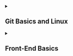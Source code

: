 <details>
<summary><h2>Git Basics and Linux</h2></summary>

## Git Basics
- It is the first time i face with this software platform, and it was really engaging and exciting to learn how to interact with it. I have learned basic Git commands like git add, git commit, git branch, git merge, etc.
<details>
<summary>Click to expand!</summary>

![](https://github.com/MaksymYuzva/kottans-frontend/blob/main/task_git_basics/1.png)

![](https://github.com/MaksymYuzva/kottans-frontend/blob/main/task_git_basics/2.png)

![](https://github.com/MaksymYuzva/kottans-frontend/blob/main/task_git_basics/3.png)

</details>
<details>
<summary>Additional materials_Git Basics</summary>

- [ ] Лекція по Git від Олексія Руденка
- [ ] Git за 30 хвилин
- [ ] Git tips 
- [ ] About Merge Conflicts
- [ ] Resoilving a Merge Conflict
- [ ] Communicating using Markdown
- [ ] Learn anything front-end
- [ ] TypingClub
- [ ] How to Learn and Cope with Negative Thoughts
</details>

## Linux CLI, and HTTP
- I have discovered a lot of useful information about Linux's commands like cd, mv, mkdir, chmod, also i have learned about HTTP and HTTPS protocols, status code, differens between autentification and authorization, etc. 

<details>
<summary>Click to expand!</summary>

![](https://github.com/MaksymYuzva/kottans-frontend/blob/main/task_linux_cli/Linux%20Survival.png)

</details>
<details>
<summary>Additional materials_Linux Cli, and HTTP</summary>

- [ ] How I taught myself to code in eight weeks
- [ ] How JavaScript works: Deep dive into WebSockets and HTTP/2 with SSE + how to pick the right path

</details>

## Git Collaboration
- I have improved my knowledge about Git and discovered some new commands like git push, git pull, git fetch, etc.
<details>
<summary>Click to expand!</summary>

![](https://github.com/MaksymYuzva/kottans-frontend/blob/main/task_git_collaboration/1.png)

![](https://github.com/MaksymYuzva/kottans-frontend/blob/main/task_git_collaboration/2.png)

![](https://github.com/MaksymYuzva/kottans-frontend/blob/main/task_git_collaboration/3.png)
</details>
<details>

<summary>Additional materials_Git Collaboration</summary>

- [ ] An Introduction to Git and GitHub by Brian Yu (CS50 course), video, ~40 min.
- [ ] Oh shit, git!
- [ ] Flight rules for git
- [ ] GitHub Skills

</details>
</details>

<details>
<summary><h2>Front-End Basics</h2></summary>

## Intro to HTML and CSS
- **HTML**. Everything was familiar for me, but I have learnt a bunch of new tags like: input, video, audio, embed, figcaption. And also  target="_blank" was a new attribute for me. I definitely will use it.

- **CSS**. Something i knew before, but I have learnt much more. I have improved my knowledge about box model, margin, position, difference between display: block and display:  inline-block and the difference between display: none and visibility: hidden, z-index. Also i've discovered how to reset default of browser by applying star style, and it was astonishing to get to know a lot of values of color property. All of this information is definitely come in handy.
<details>

<summary>Click to expand!</summary>

![](https://github.com/MaksymYuzva/kottans-frontend/blob/main/task_task_html_css_intro/1.png)

![](https://github.com/MaksymYuzva/kottans-frontend/blob/main/task_task_html_css_intro/2.png)

</details>
<details>
<summary>Additional materials_Intro to HTML and CSS</summary>

- [ ] HTML уроки (з 3 по 7 відео)
- [ ] CSS уроки (з 9 по 15 відео)
- [ ] Learn HTML(Eng)
- [ ] Learn CSS(Eng)
- [ ] freecodecamp.org
- [ ] Intro to HTML @github
- [x] Can't Unsee - brilliant and useful challenge
- [ ] Publish your static web site using GitHub Pages
</details>

## Responsive Web Design
- Roughly everything was a new thing for me. I have discovered a lot of information about responsive web design. It was really excited to get to know flexbox and grid layout and how to use them in practice. It is powerful! I definitely will try to use both of them, but I will  put an emphasis on grid layout because as for me, it has a little bit more possibility than flexbox.

<details>
<summary>Click to expand!</summary>

![](https://github.com/MaksymYuzva/kottans-frontend/blob/main/task_responsive_web_design/1.png)

![](https://github.com/MaksymYuzva/kottans-frontend/blob/main/task_responsive_web_design/2.png)

![](https://github.com/MaksymYuzva/kottans-frontend/blob/main/task_responsive_web_design/3.png)

![](https://github.com/MaksymYuzva/kottans-frontend/blob/main/task_responsive_web_design/4.png)


</details>
<details>
<summary>Additionlal materials_Responsive web design</summary>

- [ ] Specificity
- [ ] Specificity calculator
- [ ] 11 things I learned reading the flexbox spec
- [ ] Flexbox Zombies (game)
- [ ] HiDPI Screens and Web Development
</details>
</details>